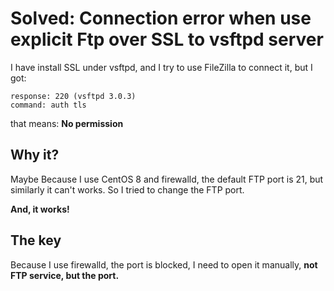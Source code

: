 # Solved: Connection error when use explicit Ftp over SSL to vsftpd server
I have install SSL under vsftpd, and I try to use FileZilla to connect it, but I got:
```
response: 220 (vsftpd 3.0.3) 
command: auth tls
```
that means: **No permission**

## Why it?
Maybe Because I use CentOS 8 and firewalld, the default FTP port is 21, but similarly it can't works.
So I tried to change the FTP port.

**And, it works!**

## The key
Because I use firewalld, the port is blocked, I need to open it manually, **not FTP service, but the port.**
